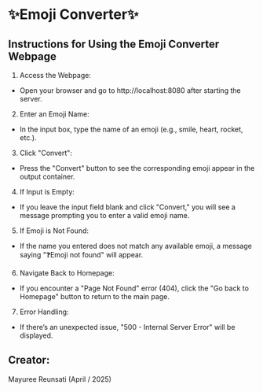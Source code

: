 # ✨Emoji Converter✨		

## Instructions for Using the Emoji Converter Webpage
1) Access the Webpage:

- Open your browser and go to http://localhost:8080 after starting the server.

2) Enter an Emoji Name:

- In the input box, type the name of an emoji (e.g., smile, heart, rocket, etc.).

3) Click "Convert":

- Press the "Convert" button to see the corresponding emoji appear in the output container.

4) If Input is Empty:

- If you leave the input field blank and click "Convert," you will see a message prompting you to enter a valid emoji name.

5) If Emoji is Not Found:

- If the name you entered does not match any available emoji, a message saying "❓Emoji not found" will appear.

6) Navigate Back to Homepage:

- If you encounter a "Page Not Found" error (404), click the "Go back to Homepage" button to return to the main page.

7) Error Handling:

- If there’s an unexpected issue, "500 - Internal Server Error" will be displayed.

## Creator: 
Mayuree Reunsati (April / 2025)